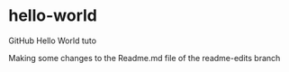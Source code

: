 # hello-world
GitHub Hello World tuto

Making some changes to the  Readme.md file  of the readme-edits branch
